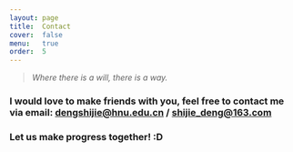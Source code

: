 ```yaml
---
layout: page
title:  Contact
cover:  false
menu:   true
order:  5
---
```

> _Where there is a will, there is a way._
>


### I would love to make friends with you, feel free to contact me via email: dengshijie@hnu.edu.cn / shijie_deng@163.com
### Let us make progress together! :D
